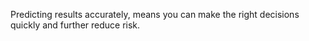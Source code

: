 Predicting results accurately, means you can make the right decisions quickly and further reduce risk.